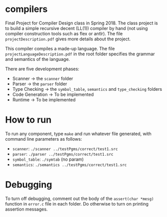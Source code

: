 # compilers
Final Project for Compiler Design class in Spring 2018. The class project is to build a simple recursive decent (LL(1)) compiler by hand (not using compiler construction tools such as flex or antlr). The file `projectDescription.pdf` gives more details about the project.

This compiler compiles a made-up language. The file `projectLanguageDescription.pdf` in the root folder specifies the grammar and semantics of the language.

There are five development phases:
- Scanner -> the `scanner` folder
- Parser -> the `parser` folder
- Type Checking -> the `symbol_table`, `semantics` and `type_checking` folders
- Code Generation -> To be implemented
- Runtime -> To be implemented

# How to run
To run any component, type `make` and run whatever file generated, with command line parameters as follows:
- `scanner`: `./scanner ../testPgms/correct/test1.src`
- `parser`: `./parser ../testPgms/correct/test1.src`
- `symbol_table`: `./symtab` (no param)
- `semantics`: `./semantics ../testPgms/correct/test1.src`

# Debugging
To turn off debugging, comment out the body of the `assert(char *mesg)` function in `error.c` file in each folder. Do otherwise to turn on printing assertion messages.

